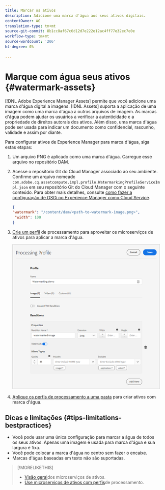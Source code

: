 ```yaml
---
title: Marcar os ativos
description: Adicione uma marca d'água aos seus ativos digitais.
contentOwner: AG
translation-type: tm+mt
source-git-commit: 8b1cc8af67c6d12d7e222e12ac4ff77e32ec7e0e
workflow-type: tm+mt
source-wordcount: '206'
ht-degree: 0%

---
```



# Marque com água seus ativos {#watermark-assets}

[!DNL Adobe Experience Manager Assets] permite que você adicione uma marca d&#39;água digital a imagens. [!DNL Assets] suporta a aplicação de uma imagem como uma marca d&#39;água a outros arquivos de imagem. As marcas d&#39;água podem ajudar os usuários a verificar a autenticidade e a propriedade de direitos autorais dos ativos. Além disso, uma marca d&#39;água pode ser usada para indicar um documento como confidencial, rascunho, validade e assim por diante.

Para configurar ativos de Experience Manager para marca d&#39;água, siga estas etapas:

1. Um arquivo PNG é aplicado como uma marca d&#39;água. Carregue esse arquivo no repositório DAM.

1. Acesse o repositório Git do Cloud Manager associado ao seu ambiente. Confirme um arquivo nomeado `com.adobe.cq.assetcompute.impl.profile.WatermarkingProfileServiceImpl.json` em seu repositório Git do Cloud Manager com o seguinte conteúdo. Para obter mais detalhes, consulte [como fazer a configuração de OSGi no Experience Manager como Cloud Service](/help/implementing/deploying/configuring-osgi.md).

   ```json
   {
   "watermark": "/content/dam/<path-to-watermark-image.png>",
    "width": 100
   }
   ```

1. [Crie um perfil](/help/assets/asset-microservices-configure-and-use.md#create-custom-profile) de processamento para aproveitar os microserviços de ativos para aplicar a marca d&#39;água.

   ![Perfil de processamento de ativos para criar marca d&#39;água](assets/watermark-processing-profile.png)

1. [Aplique os perfis de processamento a uma pasta](/help/assets/asset-microservices-configure-and-use.md#use-profiles) para criar ativos com marca d&#39;água.

## Dicas e limitações {#tips-limitations-bestpractices}

* Você pode usar uma única configuração para marcar a água de todos os seus ativos. Apenas uma imagem é usada para marca d&#39;água e sua largura é fixa.
* Você pode colocar a marca d&#39;água no centro sem fazer o encaixe.
* Marcas d&#39;água baseadas em texto não são suportadas.

>[!MORELIKETHIS]
>
>* [Visão geral](/help/assets/asset-microservices-overview.md)dos microserviços de ativos.
>* [Use microserviços de ativos com perfis](/help/assets/asset-microservices-configure-and-use.md)de processamento.

